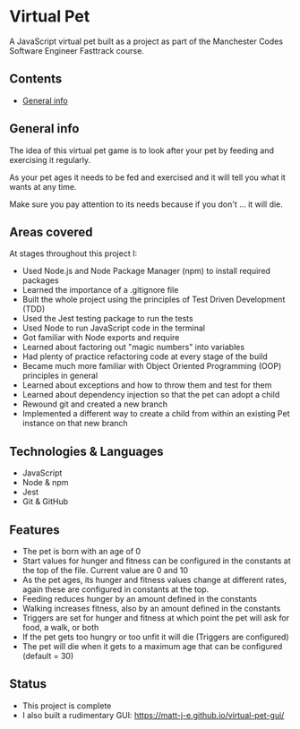 # Virtual Pet

A JavaScript virtual pet built as a project as part of the Manchester Codes Software Engineer Fasttrack course.


## Contents
* [General info](#general-info)

## General info

The idea of this virtual pet game is to look after your pet by feeding and exercising it regularly.

As your pet ages it needs to be fed and exercised and it will tell you what it wants at any time.

Make sure you pay attention to its needs because if you don't ... it will die.


## Areas covered

At stages throughout this project I:

* Used Node.js and Node Package Manager (npm) to install required packages
* Learned the importance of a .gitignore file
* Built the whole project using the principles of Test Driven Development (TDD)
* Used the Jest testing package to run the tests
* Used Node to run JavaScript code in the terminal 
* Got familiar with Node exports and require
* Learned about factoring out "magic numbers" into variables
* Had plenty of practice refactoring code at every stage of the build
* Became much more familiar with Object Oriented Programming (OOP) principles in general
* Learned about exceptions and how to throw them and test for them
* Learned about dependency injection so that the pet can adopt a child
* Rewound git and created a new branch
* Implemented a different way to create a child from within an existing Pet instance on that new branch


## Technologies & Languages

* JavaScript
* Node & npm
* Jest
* Git & GitHub


## Features

* The pet is born with an age of 0
* Start values for hunger and fitness can be configured in the constants at the top of the file. Current value are 0 and 10
* As the pet ages, its hunger and fitness values change at different rates, again these are configured in constants at the top.
* Feeding reduces hunger by an amount defined in the constants
* Walking increases fitness, also by an amount defined in the constants
* Triggers are set for hunger and fitness at which point the pet will ask for food, a walk, or both
* If the pet gets too hungry or too unfit it will die (Triggers are configured)
* The pet will die when it gets to a maximum age that can be configured (default = 30)


## Status
* This project is complete
* I also built a rudimentary GUI: https://matt-j-e.github.io/virtual-pet-gui/
